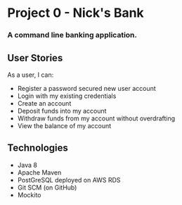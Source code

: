 
# Project 0 - Nick's Bank
### A command line banking application. 

## User Stories
As a user, I can:
- Register a password secured new user account
- Login with my existing credentials
- Create an account
- Deposit funds into my account
- Withdraw funds from my account without overdrafting
- View the balance of my account

## Technologies
-  Java 8
-  Apache Maven
-  PostGreSQL deployed on AWS RDS
-  Git SCM (on GitHub)
-  Mockito
